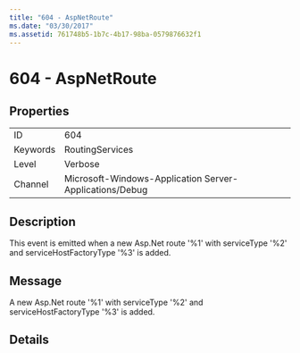 ```yaml
---
title: "604 - AspNetRoute"
ms.date: "03/30/2017"
ms.assetid: 761748b5-1b7c-4b17-98ba-0579876632f1
---
```

# 604 - AspNetRoute
## Properties  


|||  
|-|-|  
|ID|604|  
|Keywords|RoutingServices|  
|Level|Verbose|  
|Channel|Microsoft-Windows-Application Server-Applications/Debug|  

## Description  
 This event is emitted when a new Asp.Net route '%1' with serviceType '%2' and serviceHostFactoryType '%3' is added.  

## Message  
 A new Asp.Net route '%1' with serviceType '%2' and serviceHostFactoryType '%3' is added.  

## Details

